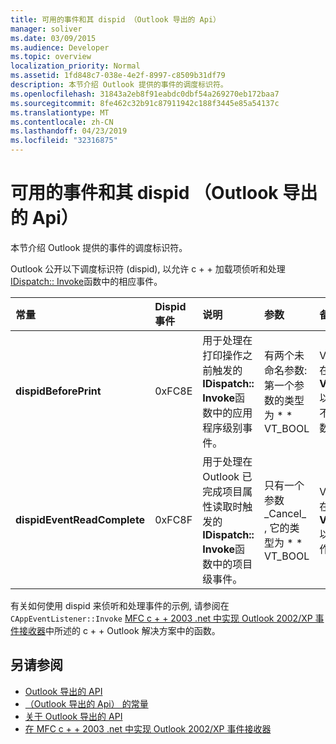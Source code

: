 ```yaml
---
title: 可用的事件和其 dispid （Outlook 导出的 Api）
manager: soliver
ms.date: 03/09/2015
ms.audience: Developer
ms.topic: overview
localization_priority: Normal
ms.assetid: 1fd848c7-038e-4e2f-8997-c8509b31df79
description: 本节介绍 Outlook 提供的事件的调度标识符。
ms.openlocfilehash: 31843a2eb8f91eabdc0dbf54a269270eb172baa7
ms.sourcegitcommit: 8fe462c32b91c87911942c188f3445e85a54137c
ms.translationtype: MT
ms.contentlocale: zh-CN
ms.lasthandoff: 04/23/2019
ms.locfileid: "32316875"
---
```

# <a name="available-events-and-their-dispids-outlook-exported-apis"></a>可用的事件和其 dispid （Outlook 导出的 Api）

本节介绍 Outlook 提供的事件的调度标识符。
  
Outlook 公开以下调度标识符 (dispid), 以允许 c + + 加载项侦听和处理[IDispatch:: Invoke](https://docs.microsoft.com/previous-versions/windows/desktop/api/oaidl/nf-oaidl-idispatch-invoke)函数中的相应事件。 
  
|**常量**|**Dispid 事件**|**说明**|**参数**|**备注**|
|:-----|:-----|:-----|:-----|:-----|
|**dispidBeforePrint** <br/> |0xFC8E  <br/> |用于处理在打印操作之前触发的**IDispatch:: Invoke**函数中的应用程序级别事件。  <br/> | 有两个未命名参数:  <br/>  第一个参数的类型为 * * VT_BOOL|VT_BREF * *。 在此参数中返回**VARIANT_TRUE**以取消事件。  <br/>  不使用第二个参数, 应忽略它。  <br/> |此 dispid 可从 Outlook 2010 开始。  <br/> |
|**dispidEventReadComplete** <br/> |0xFC8F  <br/> |用于处理在 Outlook 已完成项目属性读取时触发的**IDispatch:: Invoke**函数中的项目级事件。  <br/> |只有一个参数_Cancel_ , 它的类型为 * * VT_BOOL|VT_BREF * *。 在此参数中返回**VARIANT_TRUE**以取消读取操作。  <br/> |此 dispid 可从 Outlook 2010 开始。  <br/> 此事件对应于 Exchange 客户端扩展 (ECE) 事件**IExchExtMessageEvents:: OnReadComplete**, 以及自 Outlook 2013 以来添加到对象模型中的**ReadComplete**事件。  <br/> |
   
有关如何使用 dispid 来侦听和处理事件的示例, 请参阅在`CAppEventListener::Invoke` [MFC c + + 2003 .net 中实现 Outlook 2002/XP 事件接收器](https://www.codeproject.com/Articles/4230/Implementing-Outlook-2002-XP-Event-Sinks-in-MFC-C)中所述的 c + + Outlook 解决方案中的函数。
  
## <a name="see-also"></a>另请参阅

- [Outlook 导出的 API](outlook-exported-apis.md)
- [（Outlook 导出的 Api） 的常量](constants-outlook-exported-apis.md)
- [关于 Outlook 导出的 API](about-apis-exported-by-outlook.md)
- [在 MFC c + + 2003 .net 中实现 Outlook 2002/XP 事件接收器](https://www.codeproject.com/Articles/4230/Implementing-Outlook-2002-XP-Event-Sinks-in-MFC-C)

